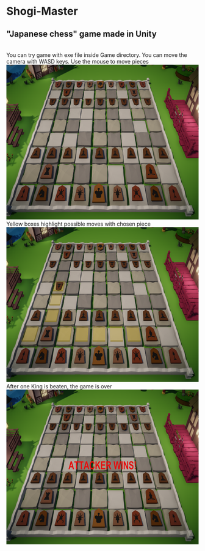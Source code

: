 # Shogi-Master
## "Japanese chess" game made in Unity
<br>
You can try game with exe file inside Game directory. 
You can move the camera with WASD keys. Use the mouse to move pieces
<img src="Images/Start.PNG" width=720 height=405>
<br>
Yellow boxes highlight possible moves with chosen piece
<img src="Images/Moves.PNG" width=720 height=405>
<br>
After one King is beaten, the game is over
<img src="Images/Game_over.PNG" width=720 height=405>
